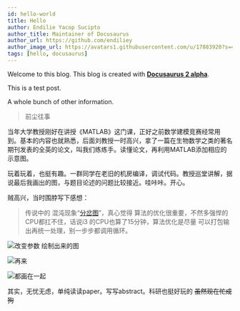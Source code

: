 ```yaml
---
id: hello-world
title: Hello
author: Endilie Yacop Sucipto
author_title: Maintainer of Docusaurus
author_url: https://github.com/endiliey
author_image_url: https://avatars1.githubusercontent.com/u/17883920?s=460&v=4
tags: [hello, docusaurus]
---
```


Welcome to this blog. This blog is created with [**Docusaurus 2 alpha**](https://v2.docusaurus.io/).

<!--truncate-->

This is a test post.

A whole bunch of other information.

> 前尘往事


当年大学教授刚好在讲授《MATLAB》这门课，正好之前数学建模竞赛经常用到。基本的内容也就熟悉，后面刘教授一时高兴，拿了一篇在生物数学之类的著名期刊发表的全英的论文，叫我们练练手。读懂论文，再利用MATLAB添加相应的示意图。

玩着玩着，也挺有趣。一群同学在老旧的机房编译，调试代码。教授巡堂讲解，据说最后我画出的图，与题目论述的问题比较接近。哇咔咔。开心。



贼高兴，当时围脖写下感想：
> 传说中的 混沌现象“[分岔图](https://en.wikipedia.org/wiki/Bifurcation_theory)”，真心觉得 算法的优化很重要，不然多强悍的CPU都扛不住，话说i3 的CPU也算了15分钟，算法优化是尽量 可以打包输出再统一处理，别一步步都调用循环。

![改变参数 绘制出来的图](/imgs/ky1.jpg "改变参数 绘制出来的图") 

![再来](/imgs/ky2.jpg)



![都画在一起](/imgs/ky3.jpg "都画在一起")




其实，无忧无虑，单纯读读paper。写写abstract。科研也挺好玩的 ~~虽然现在忙成狗~~